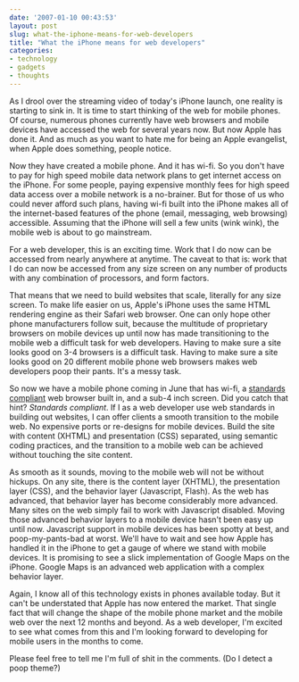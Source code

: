 ```yaml
---
date: '2007-01-10 00:43:53'
layout: post
slug: what-the-iphone-means-for-web-developers
title: "What the iPhone means for web developers"
categories:
- technology
- gadgets
- thoughts
---
```


As I drool over the streaming video of today's iPhone launch, one reality is starting to sink in. It is time to start thinking of the web for mobile phones. Of course, numerous phones currently have web browsers and mobile devices have accessed the web for several years now. But now Apple has done it. And as much as you want to hate me for being an Apple evangelist, when Apple does something, people notice.

Now they have created a mobile phone. And it has wi-fi. So you don't have to pay for high speed mobile data network plans to get internet access on the iPhone. For some people, paying expensive monthly fees for high speed data access over a mobile network is a no-brainer. But for those of us who could never afford such plans, having wi-fi built into the iPhone makes all of the internet-based features of the phone (email, messaging, web browsing) accessible. Assuming that the iPhone will sell a few units (wink wink), the mobile web is about to go mainstream.

For a web developer, this is an exciting time. Work that I do now can be accessed from nearly anywhere at anytime. The caveat to that is: work that I do can now be accessed from any size screen on any number of products with any combination of processors, and form factors.

That means that we need to build websites that scale, literally for any size screen. To make life easier on us, Apple's iPhone uses the same HTML rendering engine as their Safari web browser. One can only hope other phone manufacturers follow suit, because the multitude of proprietary browsers on mobile devices up until now has made transitioning to the mobile web a difficult task for web developers. Having to make sure a site looks good on 3-4 browsers is a difficult task. Having to make sure a site looks good on 20 different mobile phone web browsers makes web developers poop their pants. It's a messy task.

So now we have a mobile phone coming in June that has wi-fi, a [standards compliant](http://webstandards.org/) web browser built in, and a sub-4 inch screen. Did you catch that hint? _Standards compliant_. If I as a web developer use web standards in building out websites, I can offer clients a smooth transition to the mobile web. No expensive ports or re-designs for mobile devices. Build the site with content (XHTML) and presentation (CSS) separated, using semantic coding practices, and the transition to a mobile web can be achieved without touching the site content.

As smooth as it sounds, moving to the mobile web will not be without hickups. On any site, there is the content layer (XHTML), the presentation layer (CSS), and the behavior layer (Javascript, Flash). As the web has advanced, that behavior layer has become considerably more advanced. Many sites on the web simply fail to work with Javascript disabled. Moving those advanced behavior layers to a mobile device hasn't been easy up until now. Javascript support in mobile devices has been spotty at best, and poop-my-pants-bad at worst. We'll have to wait and see how Apple has handled it in the iPhone to get a gauge of where we stand with mobile devices. It is promising to see a slick implementation of Google Maps on the iPhone. Google Maps is an advanced web application with a complex behavior layer.

Again, I know all of this technology exists in phones available today. But it can't be understated that Apple has now entered the market. That single fact that will change the shape of the mobile phone market and the mobile web over the next 12 months and beyond. As a web developer, I'm excited to see what comes from this and I'm looking forward to developing for mobile users in the months to come.

Please feel free to tell me I'm full of shit in the comments. (Do I detect a poop theme?)